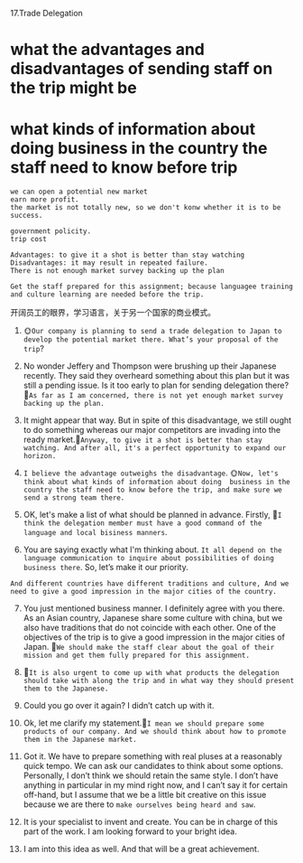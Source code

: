 17.Trade Delegation

# what the advantages and disadvantages of sending staff on the trip might be
# what kinds of information about doing business in the country the staff need to know before trip
```
we can open a potential new market 
earn more profit.
the market is not totally new, so we don't konw whether it is to be success.

government policity.
trip cost
```
```
Advantages: to give it a shot is better than stay watching
Disadvantages: it may result in repeated failure.
There is not enough market survey backing up the plan

Get the staff prepared for this assignment; because languagee training and culture learning are needed before the trip.

```

开阔员工的眼界，学习语言，关于另一个国家的商业模式。


1. 🌞`Our company is planning to send a trade delegation to Japan to develop the potential market there. What’s your proposal of the trip`? 

2. No wonder Jeffery and Thompson were brushing up their Japanese recently. They said they overheard something about this plan but it was still a pending issue. Is it too early to plan for sending delegation there? 🎈`As far as I am concerned, there is not yet enough market survey backing up the plan. `

3. It might appear that way. But in spite of this disadvantage, we still ought to do something whereas our major competitors are invading into the ready market.🎈`Anyway, to give it a shot is better than stay watching. And after all, it's a perfect opportunity to expand our horizon. `

4. `I believe the advantage outweighs the disadvantage`. 🌞`Now, let's think about what kinds of information about doing  business in the country the staff need to know before the trip, and make sure we send a strong team there.` 

5. OK, let's make a list of what should be planned in advance. Firstly, 🎈`I think the delegation member must have a good command of the language and local bisiness manners`.

6. You are saying exactly what I'm thinking about. `It all depend on the language communication to inquire about possibilities of doing business there`. So, let’s make it our priority. 

`And different countries have different traditions and culture, And we need to give a good impression in the major cities of the country.`

7. You just mentioned business manner. I definitely agree with you there. As an Asian country, Japanese share some culture with china, but we also have traditions that do not coincide with each other. One of the objectives of the trip is to give a good impression in the major cities of Japan. 🎈`We should make the staff clear about the goal of their mission and get them fully prepared for this assignment. `

8. 🎈`It is also urgent to come up with what products the delegation should take with along the trip and in what way they should present them to the Japanese. `

9. Could you go over it again? I didn’t catch up with it.

10. Ok, let me clarify my statement.🎈` I mean we should prepare some products of our company. And we should think about how to promote them in the Japanese market. `

11. Got it. We have to prepare something with real pluses at a reasonably quick tempo. We can ask our candidates to think about some options. Personally, I don’t think we should retain the same style. I don’t have anything in particular in my mind right now, and I can’t say it for certain off-hand, but I assume that we be a little bit creative on this issue because we are there to `make ourselves being heard and saw`. 

12. It is your specialist to invent and create. You can be in charge of this part of the work. I am looking forward to your bright idea. 

13. I am into this idea as well. And that will be a great achievement. 